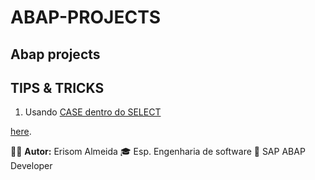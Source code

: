 # ABAP-PROJECTS

## Abap projects

## TIPS & TRICKS
1. Usando [CASE dentro do SELECT](./TIPS_&_TRICKS/./1.ZPROG_SELECT_WITH_CASE_ERI.ABAP)




[here](./docs/specification.md).




🧑‍💼 **Autor:** Erisom Almeida
🎓 Esp. Engenharia de software
📍 SAP ABAP Developer
  
